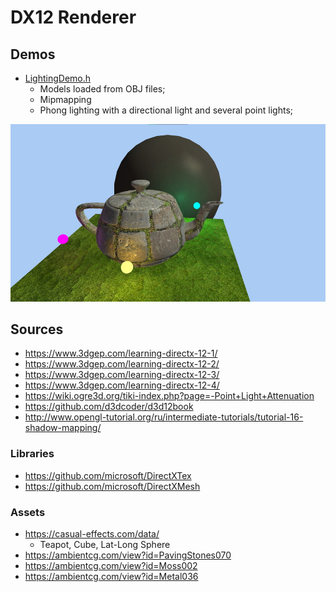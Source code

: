 # DX12 Renderer

## Demos

- [LightingDemo.h](./DX12Renderer/LightingDemo/LightingDemo.h)
  - Models loaded from OBJ files;
  - Mipmapping
  - Phong lighting with a directional light and several point lights;

![Lighting Demo Screenshot](./Screenshots/LightingDemo.jpg)

## Sources

- https://www.3dgep.com/learning-directx-12-1/
- https://www.3dgep.com/learning-directx-12-2/
- https://www.3dgep.com/learning-directx-12-3/
- https://www.3dgep.com/learning-directx-12-4/
- https://wiki.ogre3d.org/tiki-index.php?page=-Point+Light+Attenuation
- https://github.com/d3dcoder/d3d12book
- http://www.opengl-tutorial.org/ru/intermediate-tutorials/tutorial-16-shadow-mapping/

### Libraries

- https://github.com/microsoft/DirectXTex
- https://github.com/microsoft/DirectXMesh

### Assets

- https://casual-effects.com/data/
  - Teapot, Cube, Lat-Long Sphere
- https://ambientcg.com/view?id=PavingStones070
- https://ambientcg.com/view?id=Moss002
- https://ambientcg.com/view?id=Metal036
